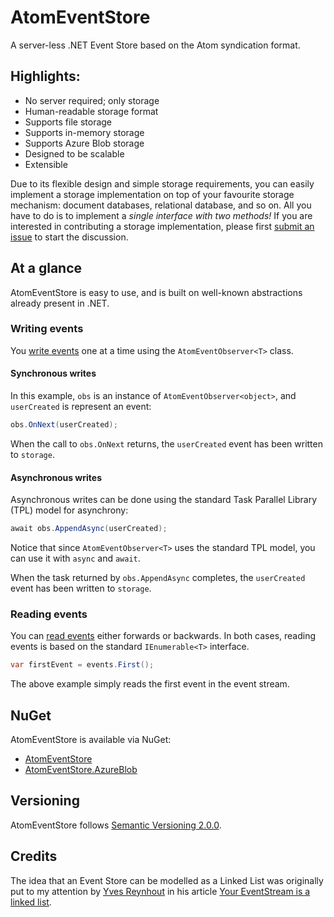 # AtomEventStore

A server-less .NET Event Store based on the Atom syndication format.

## Highlights:

- No server required; only storage
- Human-readable storage format
- Supports file storage
- Supports in-memory storage
- Supports Azure Blob storage
- Designed to be scalable
- Extensible

Due to its flexible design and simple storage requirements, you can easily implement a storage implementation on top of your favourite storage mechanism: document databases, relational database, and so on. All you have to do is to implement a *single interface with two methods!* If you are interested in contributing a storage implementation, please first [submit an issue](https://github.com/GreanTech/AtomEventStore/issues) to start the discussion.

## At a glance
AtomEventStore is easy to use, and is built on well-known abstractions already present in .NET.

### Writing events
You [write events](https://github.com/GreanTech/AtomEventStore/wiki/Writing-events) one at a time using the `AtomEventObserver<T>` class.

#### Synchronous writes

In this example, `obs` is an instance of `AtomEventObserver<object>`, and `userCreated` is represent an event: 

```C#
obs.OnNext(userCreated);
```

When the call to `obs.OnNext` returns, the `userCreated` event has been written to `storage`.

#### Asynchronous writes

Asynchronous writes can be done using the standard Task Parallel Library (TPL) model for asynchrony:

```C#
await obs.AppendAsync(userCreated);
```

Notice that since `AtomEventObserver<T>` uses the standard TPL model, you can use it with `async` and `await`.

When the task returned by `obs.AppendAsync` completes, the `userCreated` event has been written to `storage`.

### Reading events

You can [read events](https://github.com/GreanTech/AtomEventStore/wiki/Reading-events) either forwards or backwards. In both cases, reading events is based on the standard `IEnumerable<T>` interface.

```C#
var firstEvent = events.First();
```

The above example simply reads the first event in the event stream.  

## NuGet

AtomEventStore is available via NuGet:

- [AtomEventStore](http://www.nuget.org/packages/AtomEventStore/)
- [AtomEventStore.AzureBlob](http://www.nuget.org/packages/AtomEventStore.AzureBlob/)

## Versioning

AtomEventStore follows [Semantic Versioning 2.0.0](http://semver.org/spec/v2.0.0.html).

## Credits

The idea that an Event Store can be modelled as a Linked List was originally put to my attention by [Yves Reynhout](http://seabites.wordpress.com) in his article [Your EventStream is a linked list](http://bit.ly/AqearV).
